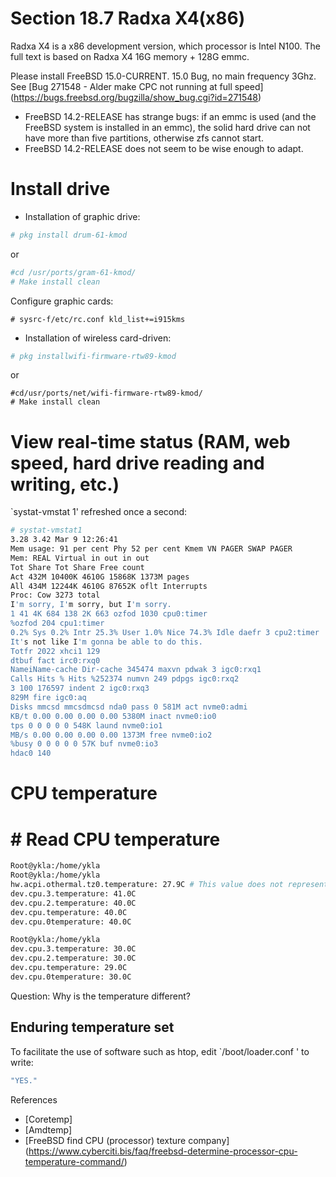 # Section 18.7 Radxa X4(x86)

Radxa X4 is a x86 development version, which processor is Intel N100. The full text is based on Radxa X4 16G memory + 128G emmc.

Please install FreeBSD 15.0-CURRENT. 15.0 Bug, no main frequency 3Ghz. See [Bug 271548 - Alder make CPC not running at full speed] (https://bugs.freebsd.org/bugzilla/show_bug.cgi?id=271548)

- FreeBSD 14.2-RELEASE has strange bugs: if an emmc is used (and the FreeBSD system is installed in an emmc), the solid hard drive can not have more than five partitions, otherwise zfs cannot start.
- FreeBSD 14.2-RELEASE does not seem to be wise enough to adapt.

# Install drive

- Installation of graphic drive:

```sh '
# pkg install drum-61-kmod
````

or

```sh '
#cd /usr/ports/gram-61-kmod/
# Make install clean
````

Configure graphic cards:

````
# sysrc-f/etc/rc.conf kld_list+=i915kms
````

- Installation of wireless card-driven:

```sh '
# pkg installwifi-firmware-rtw89-kmod
````

or

````
#cd/usr/ports/net/wifi-firmware-rtw89-kmod/
# Make install clean
````

# View real-time status (RAM, web speed, hard drive reading and writing, etc.)

`systat-vmstat 1' refreshed once a second:

```sh '
# systat-vmstat1
3.28 3.42 Mar 9 12:26:41
Mem usage: 91 per cent Phy 52 per cent Kmem VN PAGER SWAP PAGER
Mem: REAL Virtual in out in out
Tot Share Tot Share Free count
Act 432M 10400K 4610G 15868K 1373M pages
All 434M 12244K 4610G 87652K oflt Interrupts
Proc: Cow 3273 total
I'm sorry, I'm sorry, but I'm sorry.
1 41 4K 684 138 2K 663 ozfod 1030 cpu0:timer
%ozfod 204 cpu1:timer
0.2% Sys 0.2% Intr 25.3% User 1.0% Nice 74.3% Idle daefr 3 cpu2:timer
It's not like I'm gonna be able to do this.
Totfr 2022 xhci1 129
dtbuf fact irc0:rxq0
NameiName-cache Dir-cache 345474 maxvn pdwak 3 igc0:rxq1
Calls Hits % Hits %252374 numvn 249 pdpgs igc0:rxq2
3 100 176597 indent 2 igc0:rxq3
829M fire igc0:aq
Disks mmcsd mmcsdmcsd nda0 pass 0 581M act nvme0:admi
KB/t 0.00 0.00 0.00 0.00 5380M inact nvme0:io0
tps 0 0 0 0 0 548K laund nvme0:io1
MB/s 0.00 0.00 0.00 0.00 1373M free nvme0:io2
%busy 0 0 0 0 0 57K buf nvme0:io3
hdac0 140

````

# CPU temperature

# # Read CPU temperature

```sh '
Root@ykla:/home/ykla
Root@ykla:/home/ykla
hw.acpi.othermal.tz0.temperature: 27.9C # This value does not represent CPU temperature, usually the main plate temperature
dev.cpu.3.temperature: 41.0C
dev.cpu.2.temperature: 40.0C
dev.cpu.temperature: 40.0C
dev.cpu.0temperature: 40.0C
````

```sh '
Root@ykla:/home/ykla
dev.cpu.3.temperature: 30.0C
dev.cpu.2.temperature: 30.0C
dev.cpu.temperature: 29.0C
dev.cpu.0temperature: 30.0C
````

Question: Why is the temperature different?

## Enduring temperature set

To facilitate the use of software such as htop, edit `/boot/loader.conf ' to write:

```sh '
"YES."
````

References

- [Coretemp]
- [Amdtemp]
- [FreeBSD find CPU (processor) texture company] (https://www.cyberciti.bis/faq/freebsd-determine-processor-cpu-temperature-command/)

